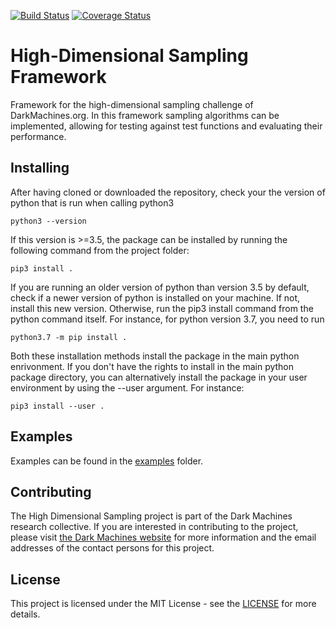 [![Build Status](https://travis-ci.org/DarkMachines/high-dimensional-sampling.svg?branch=master)](https://travis-ci.org/DarkMachines/high-dimensional-sampling)
[![Coverage Status](https://coveralls.io/repos/github/bstienen/high-dimensional-sampling/badge.svg?branch=master)](https://coveralls.io/github/bstienen/high-dimensional-sampling?branch=master)

# High-Dimensional Sampling Framework

Framework for the high-dimensional sampling challenge of DarkMachines.org. In
this framework sampling algorithms can be implemented, allowing for testing
against test functions and evaluating their performance.

## Installing

After having cloned or downloaded the repository, check your the version of
python that is run when calling python3

```
python3 --version
```

If this version is >=3.5, the package can be installed by running the following
command from the project folder:

```
pip3 install .
```

If you are running an older version of python than version 3.5 by default,
check if a newer version of python is installed on your machine. If not,
install this new version. Otherwise, run the pip3 install command from the
python command itself. For instance, for python version 3.7, you need to run

```
python3.7 -m pip install .
```

Both these installation methods install the package in the main python
enrivonment. If you don't have the rights to install in the main python package
directory, you can alternatively install the package in your user environment
by using the --user argument. For instance:

```
pip3 install --user .
```

## Examples

Examples can be found in the [examples](examples) folder.

## Contributing

The High Dimensional Sampling project is part of the Dark Machines research
collective. If you are interested in contributing to the project, please visit
[the Dark Machines website](http://www.darkmachines.org/) for more information
and the email addresses of the contact persons for this project.

## License

This project is licensed under the MIT License - see the [LICENSE](LICENSE) for
more details.
